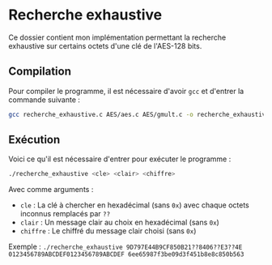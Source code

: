 # Recherche exhaustive

Ce dossier contient mon implémentation permettant la recherche exhaustive sur certains octets
d'une clé de l'AES-128 bits.

## Compilation

Pour compiler le programme, il est nécessaire d'avoir `gcc` et d'entrer la commande suivante :

```bash
gcc recherche_exhaustive.c AES/aes.c AES/gmult.c -o recherche_exhaustive
```

## Exécution

Voici ce qu'il est nécessaire d'entrer pour exécuter le programme :

```bash
./recherche_exhaustive <cle> <clair> <chiffre>
```
Avec comme arguments :

* `cle` : La clé à chercher en hexadécimal (sans `0x`) avec chaque octets inconnus remplacés par `??`
* `clair` : Un message clair au choix en hexadécimal (sans `0x`)
* `chiffre` : Le chiffré du message clair choisi (sans `0x`)

Exemple : `./recherche_exhaustive 9D797E44B9CF850B21??8406??E3??4E 0123456789ABCDEF0123456789ABCDEF 6ee65987f3be09d3f451b8e8c850b563` 
